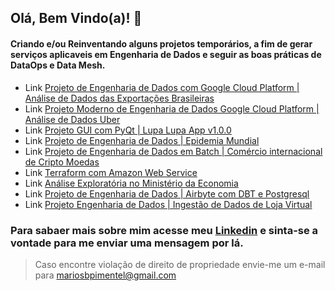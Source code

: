 ## Olá, Bem Vindo(a)! 👋

#### Criando e/ou Reinventando alguns projetos temporários, a fim de gerar serviços aplicaveis em Engenharia de Dados e seguir as boas práticas de DataOps e Data Mesh.

- Link <a href="https://github.com/MarioBarcelos/proj-eng-dados-comerciobr.git">Projeto de Engenharia de Dados com Google Cloud Platform | Análise de Dados das Exportações Brasileiras</a>
- Link <a href="https://github.com/MarioBarcelos/projeto-eng-dados-uber.git">Projeto Moderno de Engenharia de Dados Google Cloud Platform | Análise de Dados Uber</a>
- Link <a href="https://github.com/MarioBarcelos/LupaLupa_App.git">Projeto GUI com PyQt | Lupa Lupa App v1.0.0</a>
- Link <a href="https://github.com/MarioBarcelos/proj_epidemia_c19.git">Projeto de Engenharia de Dados | Epidemia Mundial</a>
- Link <a href="https://github.com/MarioBarcelos/proj-eng-dados-cripto.git">Projeto de Engenharia de Dados em Batch | Comércio internacional de Cripto Moedas</a>
- Link <a href="https://github.com/MarioBarcelos/job_terraform_aws.git">Terraform com Amazon Web Service</a>
- Link <a href="https://github.com/MarioBarcelos/analise-explo-comer-imp21.git">Análise Exploratória no Ministério da Economia</a>
- Link <a href="https://github.com/MarioBarcelos/job_airdbtpost.git">Projeto de Engenharia de Dados | Airbyte com DBT e Postgresql</a>
- Link <a href="https://github.com/MarioBarcelos/webscrap.git">Projeto Engenharia de Dados | Ingestão de Dados de Loja Virtual</a>

### Para sabaer mais sobre mim acesse meu <a href="https://www.linkedin.com/in/mario-barcelos/">Linkedin</a> e sinta-se a vontade para me enviar uma mensagem por lá.

> Caso encontre violação de direito de propriedade envie-me um e-mail para mariosbpimentel@gmail.com
